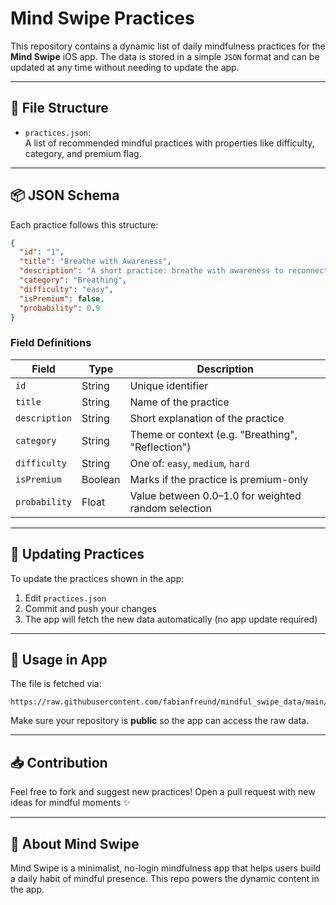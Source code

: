 # Mind Swipe Practices

This repository contains a dynamic list of daily mindfulness practices for the **Mind Swipe** iOS app. The data is stored in a simple `JSON` format and can be updated at any time without needing to update the app.

---

## 📄 File Structure

- `practices.json`:  
  A list of recommended mindful practices with properties like difficulty, category, and premium flag.

---

## 📦 JSON Schema

Each practice follows this structure:

```json
{
  "id": "1",
  "title": "Breathe with Awareness",
  "description": "A short practice: breathe with awareness to reconnect with presence.",
  "category": "Breathing",
  "difficulty": "easy",
  "isPremium": false,
  "probability": 0.9
}
```

### Field Definitions

| Field         | Type    | Description                                                  |
|---------------|---------|--------------------------------------------------------------|
| `id`          | String  | Unique identifier                                            |
| `title`       | String  | Name of the practice                                         |
| `description` | String  | Short explanation of the practice                            |
| `category`    | String  | Theme or context (e.g. "Breathing", "Reflection")            |
| `difficulty`  | String  | One of: `easy`, `medium`, `hard`                             |
| `isPremium`   | Boolean | Marks if the practice is premium-only                        |
| `probability` | Float   | Value between 0.0–1.0 for weighted random selection          |

---

## 🔄 Updating Practices

To update the practices shown in the app:

1. Edit `practices.json`
2. Commit and push your changes
3. The app will fetch the new data automatically (no app update required)

---

## 🔗 Usage in App

The file is fetched via:

```
https://raw.githubusercontent.com/fabianfreund/mindful_swipe_data/main/practices.json
```

Make sure your repository is **public** so the app can access the raw data.

---

## 📥 Contribution

Feel free to fork and suggest new practices! Open a pull request with new ideas for mindful moments ✨

---

## 🧘 About Mind Swipe

Mind Swipe is a minimalist, no-login mindfulness app that helps users build a daily habit of mindful presence. This repo powers the dynamic content in the app.
